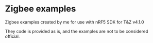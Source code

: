 # Zigbee examples
Zigbee examples created by me for use with nRF5 SDK for T&Z v4.1.0

They code is provided as is, and the examples are not to be considered official.
